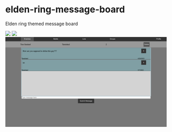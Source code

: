 # elden-ring-message-board
Elden ring themed message board

![](/src/assets/landing_page.png) 
![](/src/assets/home_screeen.png) 
![](/src/assets/thread.png) 
